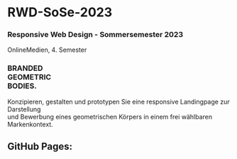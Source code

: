 # RWD-SoSe-2023

### **Responsive Web Design - Sommersemester 2023**

OnlineMedien, 4. Semester

### BRANDED <br> GEOMETRIC <br> BODIES.
Konzipieren, gestalten und prototypen Sie eine 
responsive Landingpage zur Darstellung <br>
und Bewerbung eines geometrischen Körpers in 
einem frei wählbaren Markenkontext.<br>

## GitHub Pages: 
